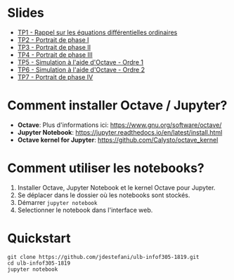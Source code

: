# Slides
- [TP1 - Rappel sur les équations différentielles ordinaires](TP1_EDO.html)
- [TP2 - Portrait de phase I ](TP2_Portrait_de_phase_I.html)
- [TP3 - Portrait de phase II ](TP3_Portrait_de_phase_II.html)
- [TP4 - Portrait de phase III ](TP4_Portrait_de_phase_III.html)
- [TP5 - Simulation à l'aide d'Octave - Ordre 1](TP5_Simulation_Ordre_1.html)
- [TP6 - Simulation à l'aide d'Octave - Ordre 2](TP6_Simulation_Ordre_2.html)
- [TP7 - Portrait de phase IV ](TP7_Portrait_de_phase_IV.html)

# Comment installer Octave / Jupyter?

- **Octave**: Plus d'informations ici: https://www.gnu.org/software/octave/
- **Jupyter Notebook**: https://jupyter.readthedocs.io/en/latest/install.html
- **Octave kernel for Jupyter**: https://github.com/Calysto/octave_kernel


# Comment utiliser les notebooks?

1. Installer Octave, Jupyter Notebook et le kernel Octave pour Jupyter.
2. Se déplacer dans le dossier où les notebooks sont stockés.
3. Démarrer ```jupyter notebook``` 
4. Selectionner le notebook dans l'interface web. 

# Quickstart

```
git clone https://github.com/jdestefani/ulb-infof305-1819.git
cd ulb-infof305-1819
jupyter notebook
```
